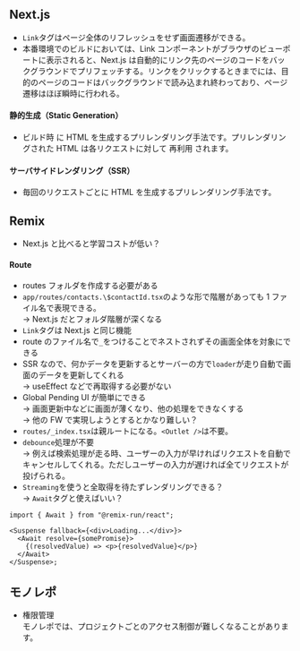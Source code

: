 ## Next.js

- `Link`タグはページ全体のリフレッシュをせず画面遷移ができる。
- 本番環境でのビルドにおいては、Link コンポーネントがブラウザのビューポートに表示されると、Next.js は自動的にリンク先のページのコードをバックグラウンドでプリフェッチする。リンクをクリックするときまでには、目的のページのコードはバックグラウンドで読み込まれ終わっており、ページ遷移はほぼ瞬時に行われる。

#### 静的生成（Static Generation）

- ビルド時 に HTML を生成するプリレンダリング手法です。プリレンダリングされた HTML は各リクエストに対して 再利用 されます。

#### サーバサイドレンダリング（SSR）

- 毎回のリクエストごとに HTML を生成するプリレンダリング手法です。

## Remix

- Next.js と比べると学習コストが低い？

#### Route

- routes フォルダを作成する必要がある
- `app/routes/contacts.\$contactId.tsx`のような形で階層があっても 1 ファイル名で表現できる。  
  → Next.js だとフォルダ階層が深くなる
- `Link`タグは Next.js と同じ機能
- route のファイル名で`_`をつけることでネストされずその画面全体を対象にできる
- SSR なので、何かデータを更新するとサーバーの方で`loader`が走り自動で画面のデータを更新してくれる  
  → useEffect などで再取得する必要がない
- Global Pending UI が簡単にできる  
  → 画面更新中などに画面が薄くなり、他の処理をできなくする  
  → 他の FW で実現しようとするとかなり難しい？
- `routes/_index.tsx`は親ルートになる。`<Outlet />`は不要。
- `debounce`処理が不要  
  → 例えば検索処理が走る時、ユーザーの入力が早ければリクエストを自動でキャンセルしてくれる。ただしユーザーの入力が遅ければ全てリクエストが投げられる。
- `Streaming`を使うと全取得を待たずレンダリングできる？  
  → `Await`タグと使えばいい？

```
import { Await } from "@remix-run/react";

<Suspense fallback={<div>Loading...</div>}>
  <Await resolve={somePromise}>
    {(resolvedValue) => <p>{resolvedValue}</p>}
  </Await>
</Suspense>;
```

## モノレポ

- 権限管理  
  モノレポでは、プロジェクトごとのアクセス制御が難しくなることがあります。
